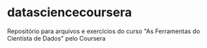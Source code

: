 # datasciencecoursera
Repositório para arquivos e exercícios do curso "As Ferramentas do Cientista de Dados" pelo Coursera
